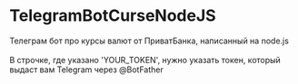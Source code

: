 # TelegramBotCurseNodeJS
Телеграм бот про курсы валют от ПриватБанка, написанный на node.js
</br> </br>
В строчке, где указано 'YOUR_TOKEN', нужно указать токен, который выдаст вам Telegram через @BotFather
